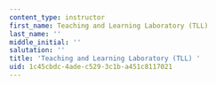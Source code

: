```yaml
---
content_type: instructor
first_name: Teaching and Learning Laboratory (TLL)
last_name: ''
middle_initial: ''
salutation: ''
title: 'Teaching and Learning Laboratory (TLL) '
uid: 1c45cbdc-4ade-c529-3c1b-a451c8117021
---
```

